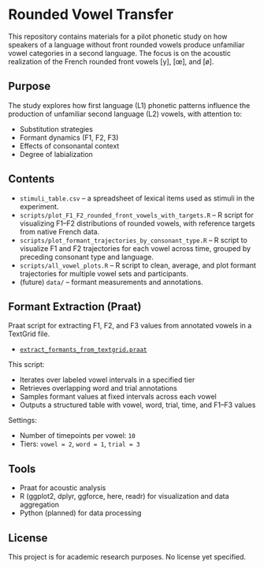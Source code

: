 # Rounded Vowel Transfer

This repository contains materials for a pilot phonetic study on how speakers of a language without front rounded vowels produce unfamiliar vowel categories in a second language. The focus is on the acoustic realization of the French rounded front vowels [y], [œ], and [ø].

## Purpose

The study explores how first language (L1) phonetic patterns influence the production of unfamiliar second language (L2) vowels, with attention to:
- Substitution strategies
- Formant dynamics (F1, F2, F3)
- Effects of consonantal context
- Degree of labialization

## Contents

- `stimuli_table.csv` – a spreadsheet of lexical items used as stimuli in the experiment.
- `scripts/plot_F1_F2_rounded_front_vowels_with_targets.R` – R script for visualizing F1–F2 distributions of rounded vowels, with reference targets from native French data.
- `scripts/plot_formant_trajectories_by_consonant_type.R` – R script to visualize F1 and F2 trajectories for each vowel across time, grouped by preceding consonant type and language.
- `scripts/all_vowel_plots.R` – R script to clean, average, and plot formant trajectories for multiple vowel sets and participants.
- (future) `data/` – formant measurements and annotations.

## Formant Extraction (Praat)

Praat script for extracting F1, F2, and F3 values from annotated vowels in a TextGrid file.

- [`extract_formants_from_textgrid.praat`](scripts/extract_formants.praat)

This script:
- Iterates over labeled vowel intervals in a specified tier
- Retrieves overlapping word and trial annotations
- Samples formant values at fixed intervals across each vowel
- Outputs a structured table with vowel, word, trial, time, and F1–F3 values

Settings:
- Number of timepoints per vowel: `10`
- Tiers: `vowel = 2`, `word = 1`, `trial = 3`

## Tools

- Praat for acoustic analysis
- R (ggplot2, dplyr, ggforce, here, readr) for visualization and data aggregation
- Python (planned) for data processing

## License

This project is for academic research purposes. No license yet specified.
